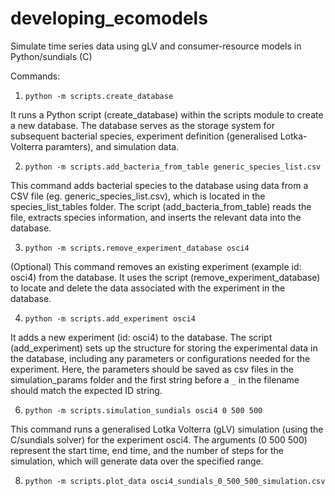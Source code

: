 # developing_ecomodels
Simulate time series data using gLV and consumer-resource models in Python/sundials (C)

Commands:

1. `python -m scripts.create_database`

It runs a Python script (create_database) within the scripts module to create a new database. The database serves as the storage system for subsequent bacterial species, experiment definition (generalised Lotka-Volterra paramters), and simulation data.

2. `python -m scripts.add_bacteria_from_table generic_species_list.csv`
   
This command adds bacterial species to the database using data from a CSV file (eg. generic_species_list.csv), which is located in the species_list_tables folder. The script (add_bacteria_from_table) reads the file, extracts species information, and inserts the relevant data into the database.

3. `python -m scripts.remove_experiment_database osci4`

(Optional) This command removes an existing experiment (example id: osci4) from the database. It uses the script (remove_experiment_database) to locate and delete the data associated with the experiment in the database.

4. `python -m scripts.add_experiment osci4`

It adds a new experiment (id: osci4) to the database. The script (add_experiment) sets up the structure for storing the experimental data in the database, including any parameters or configurations needed for the experiment. Here, the parameters should be saved as csv files in the simulation_params folder and the first string before a `_` in the filename should match the expected ID string.

6. `python -m scripts.simulation_sundials osci4 0 500 500`

This command runs a generalised Lotka Volterra (gLV) simulation (using the C/sundials solver) for the experiment osci4. The arguments (0 500 500) represent the start time, end time, and the number of steps for the simulation, which will generate data over the specified range.

8. `python -m scripts.plot_data osci4_sundials_0_500_500_simulation.csv`
